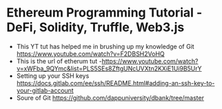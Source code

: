 # Ethereum Programming Tutorial - DeFi, Solidity, Truffle, Web3.js
- This YT tut has helped me in brushing up my knowledge of Git https://www.youtube.com/watch?v=F2DBSH2VoHQ
- This is the url of etherum tut -https://www.youtube.com/watch?v=xWFba_9QYmc&list=PLS5SEs8ZftgUNcUVXtn2KXiE1Ui9B5UrY
- Setting up your SSH keys https://docs.gitlab.com/ee/ssh/README.html#adding-an-ssh-key-to-your-gitlab-account
- Soure of Git https://github.com/dappuniversity/dbank/tree/master
